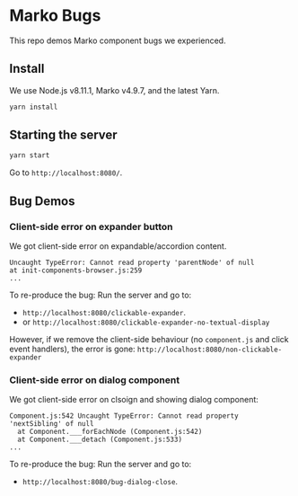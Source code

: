 # Marko Bugs

This repo demos Marko component bugs we experienced.

## Install

We use Node.js v8.11.1, Marko v4.9.7, and the latest Yarn.

```bash
yarn install
```

## Starting the server

```bash
yarn start
```

Go to `http://localhost:8080/`.

## Bug Demos

### Client-side error on expander button

We got client-side error on expandable/accordion content.

```
Uncaught TypeError: Cannot read property 'parentNode' of null
at init-components-browser.js:259
...
```

To re-produce the bug: Run the server and go to:

- `http://localhost:8080/clickable-expander`.
- or `http://localhost:8080/clickable-expander-no-textual-display`

However, if we remove the client-side behaviour (no `component.js` and click event handlers), the error is gone: `http://localhost:8080/non-clickable-expander`

### Client-side error on dialog component

We got client-side error on clsoign and showing dialog component:

```
Component.js:542 Uncaught TypeError: Cannot read property 'nextSibling' of null
  at Component.___forEachNode (Component.js:542)
  at Component.___detach (Component.js:533)
...
```

To re-produce the bug: Run the server and go to:

- `http://localhost:8080/bug-dialog-close`.
